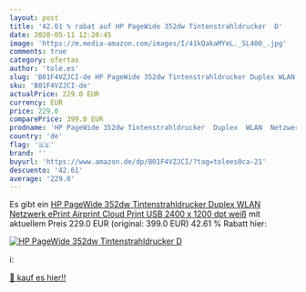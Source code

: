 ```yaml
---
layout: post
title: '42.61 % rabat auf HP PageWide 352dw Tintenstrahldrucker  D'
date: 2020-05-11 12:20:45
image: 'https://m.media-amazon.com/images/I/41kQakaMYeL._SL400_.jpg'
comments: true
category: ofertas
author: 'tole.es'
slug: 'B01F4VZJCI-de HP PageWide 352dw Tintenstrahldrucker Duplex WLAN Netzwerk...'
sku: 'B01F4VZJCI-de'
actualPrice: 229.0 EUR
currency: EUR
price: 229.0
comparePrice: 399.0 EUR
prodname: 'HP PageWide 352dw Tintenstrahldrucker  Duplex  WLAN  Netzwerk  ePrint  Airprint  Cloud Print  USB  2400 x 1200 dpt  weiß'
country: 'de'
flag: '🇩🇪'
brand: ''
buyurl: 'https://www.amazon.de/dp/B01F4VZJCI/?tag=tolees0ca-21'
descuento: '42.61'
average: '229.0'
---
```


Es gibt ein [HP PageWide 352dw Tintenstrahldrucker  Duplex  WLAN  Netzwerk  ePrint  Airprint  Cloud Print  USB  2400 x 1200 dpt  weiß](https://www.amazon.de/dp/B01F4VZJCI/?tag=tolees0ca-21) mit aktuellem Preis 229.0 EUR (original: 399.0 EUR) 42.61 % Rabatt hier:

[![HP PageWide 352dw Tintenstrahldrucker  D](https://m.media-amazon.com/images/I/41kQakaMYeL._SL400_.jpg)](https://www.amazon.de/dp/B01F4VZJCI/?tag=tolees0ca-21)

ℹ️:


[🛒 kauf es hier!!](https://www.amazon.de/dp/B01F4VZJCI/?tag=tolees0ca-21)
